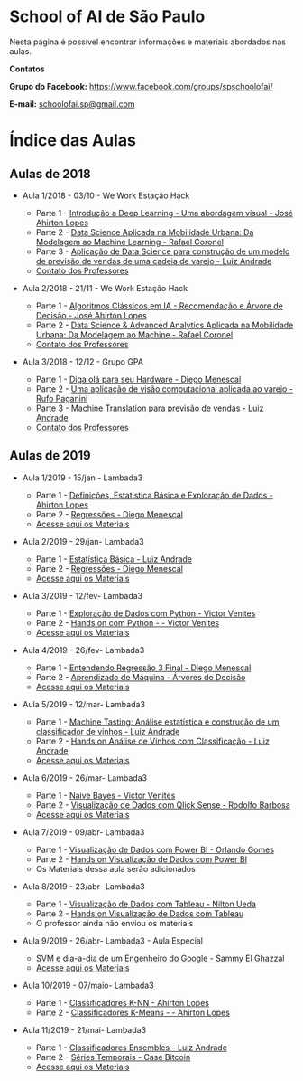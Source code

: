 # School of AI de São Paulo

Nesta página é possível encontrar informações e materiais abordados nas aulas.

**Contatos**

**Grupo do Facebook:** https://www.facebook.com/groups/spschoolofai/

**E-mail:** schoolofai.sp@gmail.com

# Índice das Aulas

## Aulas de 2018

- Aula 1/2018 - 03/10 - We Work Estação Hack
    - Parte 1 - [Introdução a Deep Learning - Uma abordagem visual - José Ahirton Lopes](https://youtu.be/JBZXHLEuabk)
    - Parte 2 - [Data Science Aplicada na Mobilidade Urbana: Da Modelagem ao Machine Learning  - Rafael Coronel](https://youtu.be/vN7STgH7Os)
    - Parte 3 - [Aplicação de Data Science para construção de um modelo de previsão de vendas de uma cadeia de varejo - Luiz Andrade](https://youtu.be/5UXYZj1DlbU)
    - [Contato dos Professores](https://github.com/SchoolOfAISaoPaulo/aulas/tree/master/01_aula)

- Aula 2/2018 - 21/11 - We Work Estação Hack
    - Parte 1 - [Algoritmos Clássicos em IA - Recomendação e Árvore de Decisão - José Ahirton Lopes](https://youtu.be/wX0ZvPmpvcM?t=820)
    - Parte 2 - [Data Science & Advanced Analytics Aplicada na Mobilidade Urbana: Da Modelagem ao Machine - Rafael Coronel](https://youtu.be/wX0ZvPmpvcM?t=4216)
    - [Contato dos Professores](https://github.com/SchoolOfAISaoPaulo/aulas/tree/master/02_aula)

- Aula 3/2018 - 12/12 - Grupo GPA
    - Parte 1 - [Diga olá para seu Hardware - Diego Menescal](https://www.youtube.com/watch?v=_B07M99HXVc)
    - Parte 2 - [Uma aplicação de visão computacional aplicada ao varejo - Rufo Paganini](https://www.youtube.com/watch?v=Ud-Gl_0XKOw)
    - Parte 3 - [Machine Translation para previsão de vendas - Luiz Andrade](https://youtu.be/lbNDKVJO9uY?t=1965)
    - [Contato dos Professores](https://github.com/SchoolOfAISaoPaulo/aulas/tree/master/03_aula)

## Aulas de 2019

- Aula 1/2019 - 15/jan - Lambada3
    - Parte 1 - [Definições, Estatistica Básica e Exploração de Dados - Ahirton Lopes](https://youtu.be/u_W7IxQl0jw?t=853)
    - Parte 2 - [Regressões - Diego Menescal](https://www.youtube.com/watch?v=qzASCODZrzI)
    - [Acesse aqui os Materiais](https://github.com/SchoolOfAISaoPaulo/aulas/tree/master/04_aula)
	
- Aula 2/2019 - 29/jan- Lambada3
    - Parte 1 - [Estatística Básica - Luiz Andrade](https://www.youtube.com/watch?v=WZ4rs1Nbkrk&t=747s)
    - Parte 2 - [Regressões - Diego Menescal](https://www.youtube.com/watch?v=WZ4rs1Nbkrk&t=747s)
    - [Acesse aqui os Materiais](https://github.com/SchoolOfAISaoPaulo/aulas/tree/master/05_aula)
		
- Aula 3/2019 - 12/fev- Lambada3
    - Parte 1 - [Exploração de Dados com Python - Victor Venites ](https://www.youtube.com/watch?v=Ee9oBXfJppQ)
    - Parte 2 - [Hands on com Python - - Victor Venites](https://www.youtube.com/watch?v=K444RIyQCy0)
    - [Acesse aqui os Materiais](https://github.com/SchoolOfAISaoPaulo/aulas/tree/master/06_aula)
		
- Aula 4/2019 - 26/fev- Lambada3
    - Parte 1 - [Entendendo Regressão 3 Final - Diego Menescal](https://youtu.be/za7bF6llG1w?t=184)
    - Parte 2 - [Aprendizado de Máquina - Árvores de Decisão](https://youtu.be/za7bF6llG1w?t=4025)
    - [Acesse aqui os Materiais](https://github.com/SchoolOfAISaoPaulo/aulas/tree/master/07_aula)

- Aula 5/2019 - 12/mar- Lambada3
    - Parte 1 - [Machine Tasting: Análise estatística e construção de um classificador de vinhos - Luiz Andrade](https://www.youtube.com/watch?v=1H4NtkBq_lk&t=1s)
    - Parte 2 - [Hands on Análise de Vinhos com Classificação - Luiz Andrade](https://www.youtube.com/watch?v=1H4NtkBq_lk&t=1s)
    - [Acesse aqui os Materiais](https://github.com/SchoolOfAISaoPaulo/aulas/tree/master/08_aula)
		
- Aula 6/2019 - 26/mar- Lambada3    
    - Parte 1 - [Naive Bayes - Victor Venites](https://www.youtube.com/watch?v=qv7Y3r6Ka8M)
    - Parte 2 - [Visualização de Dados com Qlick Sense - Rodolfo Barbosa](https://www.youtube.com/watch?v=eHOgblKgLWQ&t=1359s)
    - [Acesse aqui os Materiais](https://github.com/SchoolOfAISaoPaulo/aulas/tree/master/09_aula)
		
- Aula 7/2019 - 09/abr- Lambada3
    - Parte 1 - [Visualização de Dados com Power BI - Orlando Gomes](https://www.youtube.com/watch?v=0TlF3yzFJA4&t=315s)
    - Parte 2 - [Hands on Visualização de Dados com Power BI](https://www.youtube.com/watch?v=0TlF3yzFJA4&t=315s)
    - Os Materiais dessa aula serão adicionados
		
- Aula 8/2019 - 23/abr- Lambada3
    - Parte 1 - [Visualização de Dados com Tableau - Nilton Ueda](https://www.youtube.com/watch?v=2gSygiEStMk)
    - Parte 2 - [Hands on Visualização de Dados com Tableau](https://www.youtube.com/watch?v=2gSygiEStMk)
    - O professor ainda não enviou os materiais
		
- Aula 9/2019 - 26/abr- Lambada3 - Aula Especial
    - [SVM e dia-a-dia de um Engenheiro do Google - Sammy El Ghazzal](https://www.youtube.com/watch?v=m_dtGhIc9EU&t=5s)
    - [Acesse aqui os Materiais](https://github.com/SchoolOfAISaoPaulo/aulas/tree/master/10_aula#aula-1)

- Aula 10/2019 - 07/maio- Lambada3
    - Parte 1 - [Classificadores K-NN - Ahirton Lopes](https://www.youtube.com/watch?v=K13GeZB1gUE&t=12s)
    - Parte 2 - [Classificadores K-Means - - Ahirton Lopes](https://www.youtube.com/watch?v=rM-WeCksjws)
		
- Aula 11/2019 - 21/mai- Lambada3
    - Parte 1 - [Classificadores Ensembles - Luiz Andrade](https://www.youtube.com/watch?v=lq9LGL695_g)
    - Parte 2 - [Séries Temporais - Case Bitcoin](https://www.youtube.com/watch?v=lbQ5UEOWi1o)
    - [Acesse aqui os Materiais](https://github.com/SchoolOfAISaoPaulo/aulas/tree/master/11_aula)
